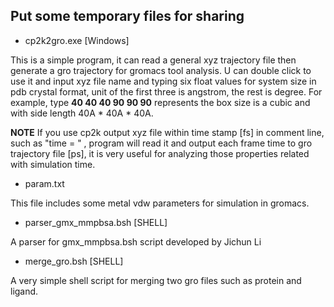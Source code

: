 ## Put some temporary files for sharing

* cp2k2gro.exe [Windows]

This is a simple program, it can read a general xyz trajectory file then generate a gro trajectory for gromacs tool analysis.
U can double click to use it and input xyz file name and typing six float values for system size in pdb crystal format, unit of the first three is angstrom, the rest is degree. For example, type **40 40 40 90 90 90** represents the box size is a cubic and with side length 40A * 40A * 40A.


__NOTE__ If you use cp2k output xyz file within time stamp [fs] in comment line, such as "time = " , program will read it and output each frame time to gro trajectory file [ps], it is very useful for analyzing those properties related with simulation time.

* param.txt 

This file includes some metal vdw parameters for simulation in gromacs.

* parser_gmx_mmpbsa.bsh [SHELL]

A parser for gmx_mmpbsa.bsh script developed by Jichun Li

* merge_gro.bsh [SHELL]

A very simple shell script for merging two gro files such as protein and ligand.

